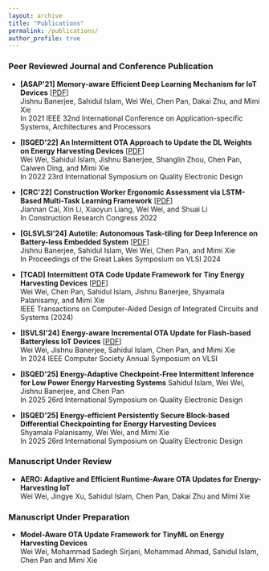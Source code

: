 ```yaml
---
layout: archive
title: "Publications"
permalink: /publications/
author_profile: true
---
```


### **Peer Reviewed Journal and Conference Publication**

- **\[ASAP'21\]** **Memory-aware Efficient Deep Learning Mechanism for IoT Devices** [[PDF](https://ieeexplore.ieee.org/document/9516678)]    
Jishnu Banerjee, Sahidul Islam, Wei Wei, Chen Pan, Dakai Zhu, and Mimi Xie    
In 2021 IEEE 32nd International Conference on Application-specific Systems, Architectures and Processors

- **\[ISQED'22\]** **An Intermittent OTA Approach to Update the DL Weights on Energy Harvesting Devices** [[PDF](https://ieeexplore.ieee.org/document/9806295)]    
Wei Wei, Sahidul Islam, Jishnu Banerjee, Shanglin Zhou, Chen Pan, Caiwen Ding, and Mimi Xie   
In 2022 23rd International Symposium on Quality Electronic Design

- **\[CRC'22\]** **Construction Worker Ergonomic Assessment via LSTM-Based Multi-Task Learning Framework** [[PDF](https://ascelibrary.org/doi/10.1061/9780784483961.023)]    
Jiannan Cai, Xin Li, Xiaoyun Liang, Wei Wei, and Shuai Li   
In Construction Research Congress 2022

- **\[GLSVLSI'24\]** **Autotile: Autonomous Task-tiling for Deep Inference on Battery-less Embedded System** [[PDF](https://dl.acm.org/doi/10.1145/3649476.3658798)]    
Jishnu Banerjee, Sahidul Islam, Wei Wei, Chen Pan, and Mimi Xie    
In Proceedings of the Great Lakes Symposium on VLSI 2024

- **\[TCAD\]** **Intermittent OTA Code Update Framework for Tiny Energy Harvesting Devices** [[PDF](https://ieeexplore.ieee.org/document/10569023)]    
Wei Wei, Chen Pan, Sahidul Islam, Jishnu Banerjee, Shyamala Palanisamy, and Mimi Xie   
IEEE Transactions on Computer-Aided Design of Integrated Circuits and Systems (2024)

- **\[ISVLSI'24\]** **Energy-aware Incremental OTA Update for Flash-based Batteryless IoT Devices** [[PDF](https://ieeexplore.ieee.org/document/10682769)]    
Wei Wei, Jishnu Banerjee, Sahidul Islam, Chen Pan, and Mimi Xie   
In 2024 IEEE Computer Society Annual Symposium on VLSI

- **\[ISQED'25\]** **Energy-Adaptive Checkpoint-Free Intermittent Inference for Low Power Energy Harvesting Systems** 
Sahidul Islam, Wei Wei, Jishnu Banerjee, and Chen Pan   
In 2025 26rd International Symposium on Quality Electronic Design

- **\[ISQED'25\]** **Energy-efficient Persistently Secure Block-based Differential Checkpointing for Energy Harvesting Devices**    
Shyamala Palanisamy, Wei Wei, and Mimi Xie   
In 2025 26rd International Symposium on Quality Electronic Design

### **Manuscript Under Review**

- **AERO: Adaptive and Efficient Runtime-Aware OTA Updates for Energy-Harvesting IoT**    
Wei Wei, Jingye Xu, Sahidul Islam, Chen Pan, Dakai Zhu and Mimi Xie   

### **Manuscript Under Preparation**

- **Model-Aware OTA Update Framework for TinyML on Energy Harvesting Devices**    
Wei Wei, Mohammad Sadegh Sirjani, Mohammad Ahmad, Sahidul Islam, Chen Pan and Mimi Xie   